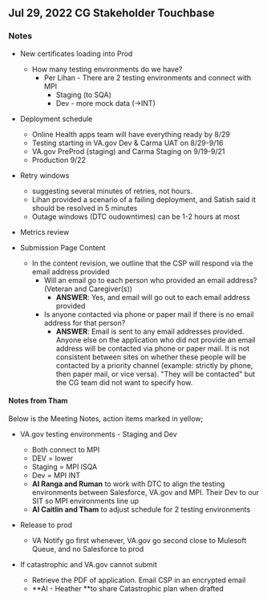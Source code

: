 ## Jul 29, 2022 CG Stakeholder Touchbase

### Notes

- New certificates loading into Prod
     - How many testing environments do we have?
          - Per Lihan - There are 2 testing environments and connect with MPI
               - Staging (to SQA)
               - Dev - more mock data (->INT)

- Deployment schedule
     - Online Health apps team will have everything ready by 8/29
     - Testing starting in VA.gov Dev & Carma UAT on 8/29-9/16
     - VA.gov PreProd (staging) and Carma Staging on 9/19-9/21
     - Production 9/22

- Retry windows
     - suggesting several minutes of retries, not hours.
     - Lihan provided a scenario of a failing deployment, and Satish said it should be resolved in 5 minutes
     - Outage windows (DTC oudowntimes) can be 1-2 hours at most

- Metrics review
- Submission Page Content
     - In the content revision, we outline that the CSP will respond via the email address provided
          - Will an email go to each person who provided an email address? (Veteran and Caregiver(s))
               - **ANSWER**: Yes, and email will go out to each email address provided
          - Is anyone contacted via phone or paper mail if there is no email address for that person?
               - **ANSWER**: Email is sent to any email addresses provided.  Anyone else on the application who did not provide an email address will be contacted via phone or paper mail.  It is not consistent between sites on whether these people will be contacted by a priority channel (example: strictly by phone, then paper mail, or vice versa).  "They will be contacted" but the CG team did not want to specify how.


#### Notes from Tham
Below is the Meeting Notes, action items marked in yellow;

- VA.gov testing environments - Staging and Dev
     - Both connect to MPI
     - DEV = lower
     - Staging = MPI ISQA
     - Dev = MPI INT
     - **AI Ranga and Ruman** to work with DTC to align the testing environments between Salesforce, VA.gov and MPI. Their Dev to our SIT so MPI environments line up
     - **AI Caitlin and Tham** to adjust schedule for 2 testing environments
- Release to prod
     - VA Notify go first whenever, VA.gov go second close to Mulesoft Queue, and no Salesforce to prod
 
- If catastrophic and VA.gov cannot submit
     - Retrieve the PDF of application. Email CSP in an encrypted email
     - **AI - Heather **to share Catastrophic plan when drafted
